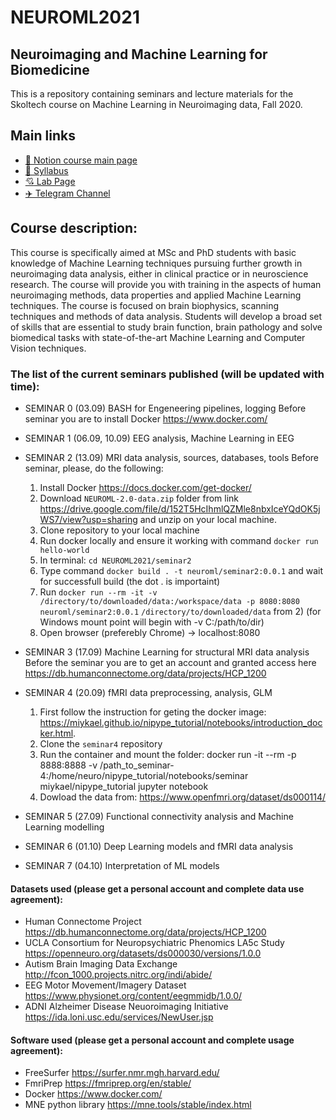 # NEUROML2021



## Neuroimaging and Machine Learning for Biomedicine
This is a repository containing seminars and lecture materials for the Skoltech course on Machine Learning in Neuroimaging data, Fall 2020.

## Main links

- [:brain: Notion course main page](https://spiced-brian-eff.notion.site/NeuroML2021-0b78fc5172e2437f89ddd23f78b0a3c8)
- [📄 Syllabus](https://skoltech.instructure.com/courses/3450/files/?preview=248290)
- [:cupid: Lab Page](http://adase.group/neuro/)
- [✈️ Telegram Channel](https://t.me/joinchat/K6E7ebr7FC80YWZi)


## Course description:
This course is specifically aimed at MSc and PhD students with basic knowledge of Machine Learning techniques pursuing further growth in neuroimaging data analysis, either in clinical practice or in neuroscience research. The course will provide you with training in the aspects of human neuroimaging methods, data properties and applied Machine Learning techniques. The course is focused on brain biophysics, scanning techniques and methods of data analysis. Students will develop a broad set of skills that are essential to study brain function, brain pathology and solve biomedical tasks with state-of-the-art Machine Learning and Computer Vision techniques.​


### The list of the current seminars published (will be updated with time):

* SEMINAR 0 (03.09) BASH for Engeneering pipelines, logging
   Before seminar you are to install Docker https://www.docker.com/
 
* SEMINAR 1 (06.09, 10.09) EEG analysis, Machine Learning in EEG

* SEMINAR 2 (13.09) MRI data analysis, sources, databases, tools 
  Before seminar, please, do the following:
    1) Install Docker https://docs.docker.com/get-docker/
    2) Download `NEUROML-2.0-data.zip` folder from link https://drive.google.com/file/d/152T5HcIhmlQZMle8nbxIceYQdOK5jWS7/view?usp=sharing and unzip on your local machine.
    3) Clone repository to your local machine
    4) Run docker locally and ensure it working with command `docker run hello-world`
    5) In terminal: `cd NEUROML2021/seminar2`
    6) Type command `docker build . -t neuroml/seminar2:0.0.1` and wait for successfull build (the dot . is importaint)
    7) Run `docker run --rm -it -v /directory/to/downloaded/data:/workspace/data -p 8080:8080 neuroml/seminar2:0.0.1`
    `/directory/to/downloaded/data` from 2) (for Windows mount point will begin with -v C:/path/to/dir)
    8) Open browser (preferebly Chrome) -> localhost:8080
* SEMINAR 3 (17.09) Machine Learning for structural MRI data analysis
  Before the seminar you are to get an account and granted access here https://db.humanconnectome.org/data/projects/HCP_1200
* SEMINAR 4 (20.09) fMRI data preprocessing, analysis, GLM
    1) First follow the instruction for geting the docker image: https://miykael.github.io/nipype_tutorial/notebooks/introduction_docker.html. 
    2) Clone the `seminar4` repository
    3) Run the container and mount the folder: docker run -it --rm -p 8888:8888 -v /path_to_seminar-4:/home/neuro/nipype_tutorial/notebooks/seminar miykael/nipype_tutorial jupyter notebook
    4) Dowload the data from: https://www.openfmri.org/dataset/ds000114/ 
* SEMINAR 5 (27.09) Functional connectivity analysis and Machine Learning modelling
* SEMINAR 6 (01.10) Deep Learning models and fMRI data analysis
* SEMINAR 7 (04.10) Interpretation of ML models

#### Datasets used (please get a personal account and complete data use agreement):
* Human Connectome Project https://db.humanconnectome.org/data/projects/HCP_1200
* UCLA Consortium for Neuropsychiatric Phenomics LA5c Study https://openneuro.org/datasets/ds000030/versions/1.0.0
* Autism Brain Imaging Data Exchange http://fcon_1000.projects.nitrc.org/indi/abide/
* EEG Motor Movement/Imagery Dataset https://www.physionet.org/content/eegmmidb/1.0.0/
* ADNI Alzheimer Disease Neuoroimaging Initiative https://ida.loni.usc.edu/services/NewUser.jsp

#### Software used (please get a personal account and complete usage agreement):
* FreeSurfer https://surfer.nmr.mgh.harvard.edu/
* FmriPrep https://fmriprep.org/en/stable/
* Docker https://www.docker.com/
* MNE python library https://mne.tools/stable/index.html
